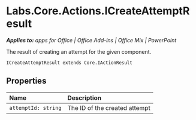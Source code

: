 
# Labs.Core.Actions.ICreateAttemptResult

 _**Applies to:** apps for Office | Office Add-ins | Office Mix | PowerPoint_

The result of creating an attempt for the given component.

```
ICreateAttemptResult extends Core.IActionResult
```


## Properties


|**Name**|**Description**|
|:-----|:-----|
| `attemptId: string`|The ID of the created attempt|

